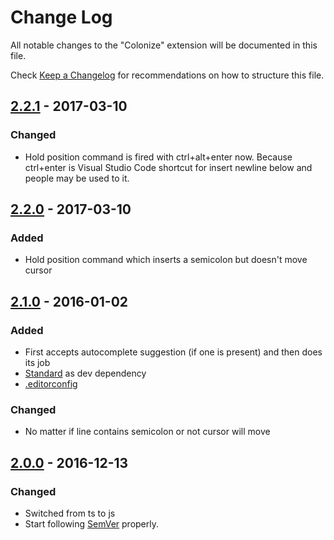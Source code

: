 # Change Log
All notable changes to the "Colonize" extension will be documented in this file.

Check [Keep a Changelog](http://keepachangelog.com/) for recommendations on how to structure this file.

## [2.2.1] - 2017-03-10

### Changed
- Hold position command is fired with ctrl+alt+enter now. Because ctrl+enter is Visual Studio Code shortcut for insert newline below and people may be used to it.

## [2.2.0] - 2017-03-10

### Added
- Hold position command which inserts a semicolon but doesn't move cursor

## [2.1.0] - 2016-01-02

### Added
- First accepts autocomplete suggestion (if one is present) and then does its job
- [Standard](https://github.com/feross/standard) as dev dependency
- [.editorconfig](http://editorconfig.org/)

### Changed
- No matter if line contains semicolon or not cursor will move

## [2.0.0] - 2016-12-13

### Changed
- Switched from ts to js
- Start following [SemVer](http://semver.org) properly.

[Unreleased]: https://github.com/vmsynkov/colonize/compare/2.2.0...HEAD
[2.2.1]: https://github.com/vmsynkov/colonize/compare/2.2.0...2.2.1
[2.2.0]: https://github.com/vmsynkov/colonize/compare/2.1.0...2.2.0
[2.1.0]: https://github.com/vmsynkov/colonize/compare/2.0.0...2.1.0
[2.0.0]: https://github.com/vmsynkov/colonize/compare/1.0.0...2.0.0
